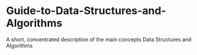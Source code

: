 # Guide-to-Data-Structures-and-Algorithms
A short, concentrated description of the main concepts Data Structures and Algorithms
